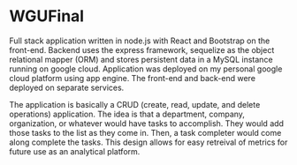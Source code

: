 # WGUFinal

Full stack application written in node.js with React and Bootstrap on the front-end. Backend uses the express framework,
sequelize as the object relational mapper (ORM) and stores persistent data in a MySQL instance running on google cloud. 
Application was deployed on my personal google cloud platform using app engine. The front-end and back-end were deployed on separate services.

The application is basically a CRUD (create, read, update, and delete operations) application. The idea is that a department, company, organization, or whatever
would have tasks to accomplish. They would add those tasks to the list as they come in. Then, a task completer would come along complete the tasks. This design allows
for easy retreival of metrics for future use as an analytical platform.

